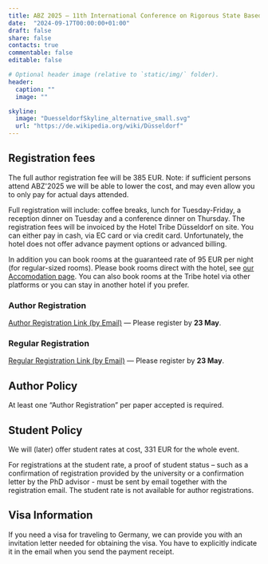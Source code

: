 ```yaml
---
title: ABZ 2025 – 11th International Conference on Rigorous State Based Methods
date:  "2024-09-17T00:00:00+01:00"
draft: false
share: false
contacts: true
commentable: false
editable: false

# Optional header image (relative to `static/img/` folder).
header:
  caption: ""
  image: ""

skyline: 
  image: "DuesseldorfSkyline_alternative_small.svg"
  url: "https://de.wikipedia.org/wiki/Düsseldorf"
---
```

## Registration fees

The full author registration fee will be 385 EUR.
Note: if sufficient persons attend ABZ'2025 we will be able to lower
the cost, and may even allow you to only pay for actual days attended.

Full registration will include: coffee breaks, lunch for Tuesday-Friday, a reception dinner on Tuesday and a conference dinner on Thursday.
The registration fees will be invoiced by the Hotel Tribe Düsseldorf on site.
You can either pay in cash, via EC card or via credit card.
Unfortunately, the hotel does not offer advance payment options or advanced billing.

In addition you can book rooms at the guaranteed rate of 95 EUR per night (for regular-sized rooms).
Please book rooms direct with the hotel, see [our Accomodation page](../accomodation).
You can also book rooms at the Tribe hotel via other platforms or you can stay in another hotel if you prefer.



### Author Registration

<a href="mailto:abz2025@hhu.de?subject=ABZ 2025 Author Registration&cc=leuschel@hhu.de,claudia.kiometzis@hhu.de&body=%0AABZ%272025%20AUTHOR%20REGISTRATION%20CONFIRMATION%0A-----------------------------------------%0A%0AName%3A%20%0APaper%3A%20%0AAffiliation%3A%20%0ADietary%20Restrictions%3A%20%0A%0AI%20hereby%20confirm%20my%20registration%20for%20the%20ABZ%202025%20conference%0Ataking%20place%20in%20the%20Hotel%20Tribe%2C%20D%C3%BCsseldorf%20from%20June%2010th%20to%20June%2013th%202025.%0AThe%20invoice%20for%20the%20conference%20will%20be%20issued%20later%20by%20the%20Hotel%20Tribe.%0AThe%20costs%20will%20cover%20the%20meeting%20rooms%20and%20other%20facilities%2C%20coffee%20breaks%2C%0Alunches%20and%20two%20evening%20events%20and%20includes%20the%20workshops%20on%20Tuesday.%0AThe%20invoice%20will%20not%20exceed%20385%20Euro%20%28not%20including%20rooms%20or%20breakfast%29.%0AI%20will%20pay%20the%20invoice%20even%20if%20I%20am%20unable%20to%20attend%20the%20event.%0AI%20can%2C%20however%2C%20transfer%20the%20registration%20to%20another%20author%20of%20the%0Asame%20paper%20up%20until%2020%20days%20before%20the%20event.%0A%0ANote%3A%20if%20sufficient%20persons%20attend%20ABZ%272025%20we%20will%20be%20able%20to%20lower%0Athe%20cost%2C%20and%20may%20even%20allow%20you%20to%20only%20pay%20for%20actual%20days%20attended.">Author Registration Link (by Email)</a>
— Please register by **23 May**.

### Regular Registration

<a href="mailto:abz2025@hhu.de?subject=ABZ 2025 Regular Registration&cc=leuschel@hhu.de,claudia.kiometzis@hhu.de&body=ABZ%272025%20REGULAR%20REGISTRATION%20CONFIRMATION%0A-----------------------------------------%0A%0AName%3A%20%0AAffiliation%3A%20%0ADietary%20Restrictions%3A%20%0AOther%20Comments%3A%0A%0AI%20hereby%20confirm%20my%20registration%20for%20the%20ABZ%202025%20conference%0Ataking%20place%20in%20the%20Hotel%20Tribe%2C%20D%C3%BCsseldorf%20from%20June%2010th%20to%20June%2013th%202025.%0AThe%20invoice%20for%20the%20conference%20will%20be%20issued%20later%20by%20the%20Hotel%20Tribe.%0AThe%20costs%20will%20cover%20the%20meeting%20rooms%20and%20other%20facilities%2C%20coffee%20breaks%2C%0Alunches%20and%20two%20evening%20events%20and%20includes%20the%20workshops%20on%20Tuesday.%0AThe%20invoice%20will%20not%20exceed%20385%20Euro%20%28not%20including%20rooms%20or%20breakfast%29.%0AI%20will%20pay%20the%20invoice%20even%20if%20I%20am%20unable%20to%20attend%20the%20event.%0AI%20can%2C%20however%2C%20cancel%20the%20registration%20up%20until%20May%2010th%2C%202025.%0AI%20can%20also%20transfer%20the%20registration%20to%20another%20person%20up%20until%2020%20days%20before%20the%20event.%0A%0ANote%3A%20if%20sufficient%20persons%20attend%20ABZ%272025%20we%20will%20be%20able%20to%20lower%0Athe%20cost%2C%20and%20may%20even%20allow%20you%20to%20only%20pay%20for%20actual%20days%20attended.">Regular Registration Link (by Email)</a>
— Please register by **23 May**.


## Author Policy

At least one “Author Registration” per paper accepted is required.

## Student Policy

We will (later) offer student rates at cost, 331 EUR for the whole event.

For registrations at the student rate, a proof of student status – such as a confirmation of registration provided by the university or a confirmation letter by the PhD advisor - must be sent by email together with the registration email.
The student rate is not available for author registrations.


## Visa Information

If you need a visa for traveling to Germany, we can provide you with an invitation letter needed for obtaining the visa. You have to explicitly indicate it in the email when you send the payment receipt.

